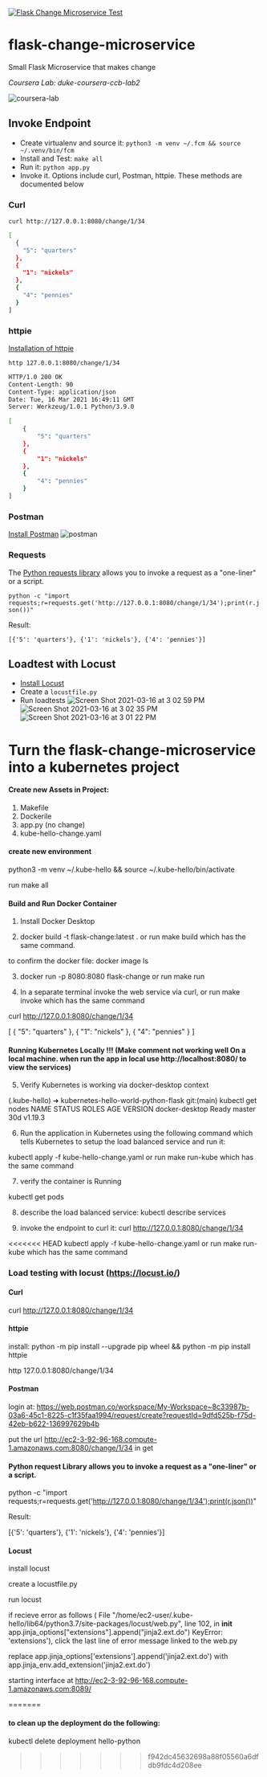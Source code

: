 [![Flask Change Microservice Test](https://github.com/noahgift/flask-change-microservice/actions/workflows/main.yml/badge.svg)](https://github.com/noahgift/flask-change-microservice/actions/workflows/main.yml)

# flask-change-microservice
Small Flask Microservice that makes change

*Coursera Lab:  duke-coursera-ccb-lab2*

![coursera-lab](https://user-images.githubusercontent.com/58792/108137449-df0e0300-7089-11eb-8b11-74f478b71d11.png)


## Invoke Endpoint

* Create virtualenv and source it: `python3 -m venv ~/.fcm && source ~/.venv/bin/fcm`
* Install and Test:  `make all`
* Run it:  `python app.py`
* Invoke it.  Options include curl, Postman, httpie.  These methods are documented below


### Curl

`curl http://127.0.0.1:8080/change/1/34`

```bash
[
  {
    "5": "quarters"
  },
  {
    "1": "nickels"
  },
  {
    "4": "pennies"
  }
]
```
### httpie

[Installation of httpie](https://httpie.io/docs#installation)

`http 127.0.0.1:8080/change/1/34`

```bash
HTTP/1.0 200 OK
Content-Length: 90
Content-Type: application/json
Date: Tue, 16 Mar 2021 16:49:11 GMT
Server: Werkzeug/1.0.1 Python/3.9.0

[
    {
        "5": "quarters"
    },
    {
        "1": "nickels"
    },
    {
        "4": "pennies"
    }
]
```


### Postman

[Install Postman](https://www.postman.com)
![postman](https://user-images.githubusercontent.com/58792/111342614-00461d00-8651-11eb-8433-d7d91d3e48b4.png)

### Requests

The [Python requests library](https://requests.readthedocs.io/en/latest/user/quickstart/) allows you to invoke a request as a "one-liner" or a script.

`python -c "import requests;r=requests.get('http://127.0.0.1:8080/change/1/34');print(r.json())"`

Result:

`[{'5': 'quarters'}, {'1': 'nickels'}, {'4': 'pennies'}]`

## Loadtest with Locust

* [Install Locust](https://github.com/locustio/locust)
* Create a `locustfile.py`
* Run loadtests
![Screen Shot 2021-03-16 at 3 02 59 PM](https://user-images.githubusercontent.com/58792/111367175-d7328600-866a-11eb-9a4d-3429710593ea.png)
![Screen Shot 2021-03-16 at 3 02 35 PM](https://user-images.githubusercontent.com/58792/111367176-d7328600-866a-11eb-9856-928d42e65a9a.png)
![Screen Shot 2021-03-16 at 3 01 22 PM](https://user-images.githubusercontent.com/58792/111367178-d7cb1c80-866a-11eb-8c29-6440a6179544.png)


# Turn the flask-change-microservice into a kubernetes project

#### Create new Assets in Project:

1. Makefile
2. Dockerile
3. app.py (no change)
4. kube-hello-change.yaml


#### create new environment
python3 -m venv ~/.kube-hello && source ~/.kube-hello/bin/activate

run make all


#### Build and Run Docker Container
1. Install Docker Desktop

2. docker build -t flask-change:latest . or run make build which has the same command.

 to confirm the docker file: docker image ls

3. docker run -p 8080:8080 flask-change or run make run

4. In a separate terminal invoke the web service via curl, or run make invoke which has the same command

curl http://127.0.0.1:8080/change/1/34

[
  {
    "5": "quarters"
  },
  {
    "1": "nickels"
  },
  {
    "4": "pennies"
  }
]

#### Running Kubernetes Locally !!! (Make comment not working well On a local machine. when run the app in local use http://localhost:8080/ to view the services)

5. Verify Kubernetes is working via docker-desktop context

(.kube-hello) ➜  kubernetes-hello-world-python-flask git:(main) kubectl get nodes
NAME             STATUS   ROLES    AGE   VERSION
docker-desktop   Ready    master   30d   v1.19.3

6. Run the application in Kubernetes using the following command which tells Kubernetes to setup the load balanced service and run it:

kubectl apply -f kube-hello-change.yaml or run make run-kube which has the same command

7. verify the container is Running

kubectl get pods

8. describe the load balanced service:
kubectl describe services

9. invoke the endpoint to curl it:
curl http://127.0.0.1:8080/change/1/34



<<<<<<< HEAD
kubectl apply -f kube-hello-change.yaml or run make run-kube which has the same command




### Load testing with locust (https://locust.io/)

#### Curl
curl http://127.0.0.1:8080/change/1/34


#### httpie
install: python -m pip install --upgrade pip wheel &&  python -m pip install httpie

http 127.0.0.1:8080/change/1/34

#### Postman
login at: https://web.postman.co/workspace/My-Workspace~8c33987b-03a6-45c1-8225-c1f35faa1994/request/create?requestId=9dfd525b-f75d-42eb-b622-136997629b4b

put the url http://ec2-3-92-96-168.compute-1.amazonaws.com:8080/change/1/34 in get 

#### Python request Library allows you to invoke a request as a "one-liner" or a script.
python -c "import requests;r=requests.get('http://127.0.0.1:8080/change/1/34');print(r.json())"

Result:

[{'5': 'quarters'}, {'1': 'nickels'}, {'4': 'pennies'}]


#### Locust
install locust

create a locustfile.py

run locust 

if recieve error as follows ( File "/home/ec2-user/.kube-hello/lib64/python3.7/site-packages/locust/web.py", line 102, in __init__  app.jinja_options["extensions"].append("jinja2.ext.do")
KeyError: 'extensions'), click the last line of error message linked to the web.py

replace app.jinja_options['extensions'].append('jinja2.ext.do') with app.jinja_env.add_extension('jinja2.ext.do')

starting interface at http://ec2-3-92-96-168.compute-1.amazonaws.com:8089/


=======
#### to clean up the deployment do the following:
 kubectl delete deployment hello-python
>>>>>>> f942dc45632698a88f05560a6dfdb9fdc4d208ee
